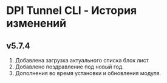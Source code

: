 # DPI Tunnel CLI - История изменений

## v5.7.4
1. Добавлена загрузка актуального списка блок лист
2. Добавлено поздравление под новый год.
3. Дополнения во время установки и обновления модуля.
